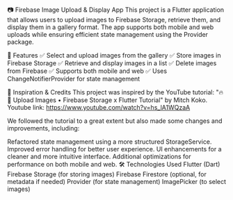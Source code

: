 📷 Firebase Image Upload & Display App
This project is a Flutter application that allows users to upload images to Firebase Storage, retrieve them, and display them in a gallery format. The app supports both mobile and web uploads while ensuring efficient state management using the Provider package.

🚀 Features
✅ Select and upload images from the gallery
✅ Store images in Firebase Storage
✅ Retrieve and display images in a list
✅ Delete images from Firebase
✅ Supports both mobile and web
✅ Uses ChangeNotifierProvider for state management

📖 Inspiration & Credits
This project was inspired by the YouTube tutorial:
"🔥📱 Upload Images • Firebase Storage x Flutter Tutorial" by Mitch Koko.
Youtube link: https://www.youtube.com/watch?v=hs_lA1WQzaA

We followed the tutorial to a great extent but also made some changes and improvements, including:

Refactored state management using a more structured StorageService.
Improved error handling for better user experience.
UI enhancements for a cleaner and more intuitive interface.
Additional optimizations for performance on both mobile and web.
🛠 Technologies Used
Flutter (Dart)
Firebase Storage (for storing images)
Firebase Firestore (optional, for metadata if needed)
Provider (for state management)
ImagePicker (to select images)
